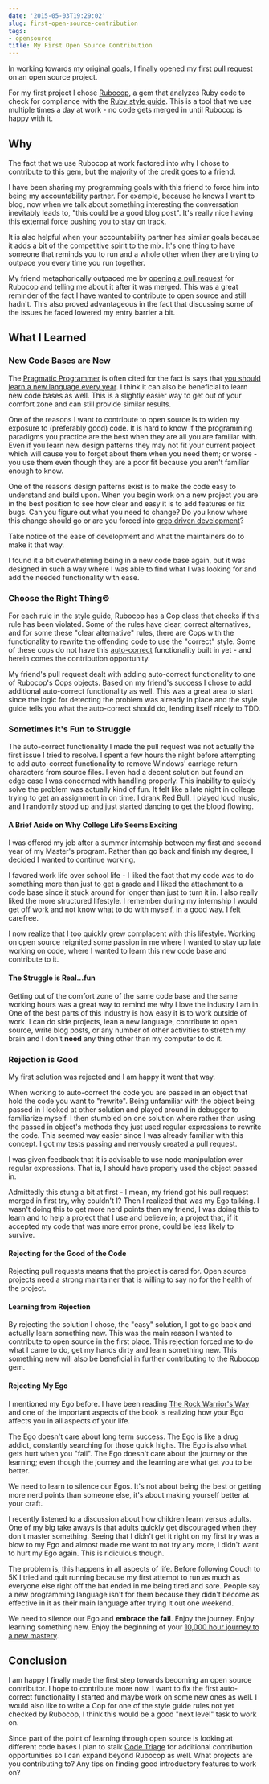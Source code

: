 ```yaml
---
date: '2015-05-03T19:29:02'
slug: first-open-source-contribution
tags:
- opensource
title: My First Open Source Contribution
---
```


In working towards my [original goals](/2015/02/why-i-made-this-blog/), I finally opened my [first pull request](https://github.com/bbatsov/rubocop/pull/1857) on an open source project.

For my first project I chose [Rubocop](https://github.com/bbatsov/rubocop), a gem that analyzes Ruby code to check for compliance with the [Ruby style guide](https://github.com/bbatsov/ruby-style-guide). This is a tool that we use multiple times a day at work - no code gets merged in until Rubocop is happy with it.

## Why

The fact that we use Rubocop at work factored into why I chose to contribute to this gem, but the majority of the credit goes to a friend.

I have been sharing my programming goals with this friend to force him into being my accountability partner. For example, because he knows I want to blog, now when we talk about something interesting the conversation inevitably leads to, "this could be a good blog post". It's really nice having this external force pushing you to stay on track.

It is also helpful when your accountability partner has similar goals because it adds a bit of the competitive spirit to the mix. It's one thing to have someone that reminds you to run and a whole other when they are trying to outpace you every time you run together.

My friend metaphorically outpaced me by [opening a pull request](https://github.com/bbatsov/rubocop/pull/1818) for Rubocop and telling me about it after it was merged. This was a great reminder of the fact I have wanted to contribute to open source and still hadn't. This also proved advantageous in the fact that discussing some of the issues he faced lowered my entry barrier a bit.

## What I Learned

### New Code Bases are New

The [Pragmatic Programmer](https://pragprog.com/book/tpp/the-pragmatic-programmer) is often cited for the fact is says that [you should learn a new language every year](http://blog.teamtreehouse.com/learn-a-new-programming-language-every-year). I think it can also be beneficial to learn new code bases as well. This is a slightly easier way to get out of your comfort zone and can still provide similar results.

One of the reasons I want to contribute to open source is to widen my exposure to (preferably good) code. It is hard to know if the programming paradigms you practice are the best when they are all you are familiar with. Even if you learn new design patterns they may not fit your current project which will cause you to forget about them when you need them; or worse - you use them even though they are a poor fit because you aren't familiar enough to know.

One of the reasons design patterns exist is to make the code easy to understand and build upon. When you begin work on a new project you are in the best position to see how clear and easy it is to add features or fix bugs. Can you figure out what you need to change? Do you know where this change should go or are you forced into [grep driven development](http://stevenharman.net/bag-of-methods-module-and-grep-driven-development)?

Take notice of the ease of development and what the maintainers do to make it that way.

I found it a bit overwhelming being in a new code base again, but it was designed in such a way where I was able to find what I was looking for and add the needed functionality with ease.

### Choose the Right Thing&copy;

For each rule in the style guide, Rubocop has a Cop class that checks if this rule has been violated. Some of the rules have clear, correct alternatives, and for some these "clear alternative" rules, there are Cops with the functionality to rewrite the offending code to use the "correct" style. Some of these cops do not have this [auto-correct](https://github.com/bbatsov/rubocop/wiki/Automatic-Corrections) functionality built in yet - and herein comes the contribution opportunity.

My friend's pull request dealt with adding auto-correct functionality to one of Rubocop's Cops objects. Based on my friend's success I chose to add additional auto-correct functionality as well. This was a great area to start since the logic for detecting the problem was already in place and the style guide tells you what the auto-correct should do, lending itself nicely to TDD.

### Sometimes it's Fun to Struggle

The auto-correct functionality I made the pull request was not actually the first issue I tried to resolve. I spent a few hours the night before attempting to add auto-correct functionality to remove Windows' carriage return characters from source files. I even had a decent solution but found an edge case I was concerned with handling properly. This inability to quickly solve the problem was actually kind of fun. It felt like a late night in college trying to get an assignment in on time. I drank Red Bull, I played loud music, and I randomly stood up and just started dancing to get the blood flowing.

#### A Brief Aside on Why College Life Seems Exciting

I was offered my job after a summer internship between my first and second year of my Master's program. Rather than go back and finish my degree, I decided I wanted to continue working.

 I favored work life over school life - I liked the fact that my code was to do something more than just to get a grade and I liked the attachment to a code base since it stuck around for longer than just to turn it in. I also really liked the more structured lifestyle. I remember during my internship I would get off work and not know what to do with myself, in a good way. I felt carefree.

I now realize that I too quickly grew complacent with this lifestyle. Working on open source reignited some passion in me where I wanted to stay up late working on code, where I wanted to learn this new code base and contribute to it.

#### The Struggle is Real...fun

Getting out of the comfort zone of the same code base and the same working hours was a great way to remind me why I love the industry I am in. One of the best parts of this industry is how easy it is to work outside of work. I can do side projects, lean a new language, contribute to open source, write blog posts, or any number of other activities to stretch my brain and I don't **need** any thing other than my computer to do it.

### Rejection is Good

My first solution was rejected and I am happy it went that way.

When working to auto-correct the code you are passed in an object that hold the code you want to "rewrite". Being unfamiliar with the object being passed in I looked at other solution and played around in debugger to familiarize myself. I then stumbled on one solution where rather than using the passed in object's methods they just used regular expressions to rewrite the code. This seemed way easier since I was already familiar with this concept. I got my tests passing and nervously created a pull request.

I was given feedback that it is advisable to use node manipulation over regular expressions. That is, I should have properly used the object passed in.

Admittedly this stung a bit at first - I mean, my friend got his pull request merged in first try, why couldn't I? Then I realized that was my Ego talking. I wasn't doing this to get more nerd points then my friend, I was doing this to learn and to help a project that I use and believe in; a project that, if it accepted my code that was more error prone, could be less likely to survive.

#### Rejecting for the Good of the Code

Rejecting pull requests means that the project is cared for. Open source projects need a strong maintainer that is willing to say no for the health of the project.

#### Learning from Rejection

By rejecting the solution I chose, the "easy" solution, I got to go back and actually learn something new. This was the main reason I wanted to contribute to open source in the first place. This rejection forced me to do what I came to do, get my hands dirty and learn something new. This something new will also be beneficial in further contributing to the Rubocop gem.

#### Rejecting My Ego

I mentioned my Ego before. I have been reading [The Rock Warrior's Way](http://www.amazon.com/The-Rock-Warriors-Way-Training/dp/0974011215) and one of the important aspects of the book is realizing how your Ego affects you in all aspects of your life.

The Ego doesn't care about long term success. The Ego is like a drug addict, constantly searching for those quick highs. The Ego is also what gets hurt when you "fail". The Ego doesn't care about the journey or the learning; even though the journey and the learning are what get you to be better.

We need to learn to silence our Egos. It's not about being the best or getting more nerd points than someone else, it's about making yourself better at your craft.

I recently listened to a discussion about how children learn versus adults. One of my big take aways is that adults quickly get discouraged when they don't master something. Seeing that I didn't get it right on my first try was a blow to my Ego and almost made me want to not try any more, I didn't want to hurt my Ego again. This is ridiculous though.

The problem is, this happens in all aspects of life. Before following Couch to 5K I tried and quit running because my first attempt to run as much as everyone else right off the bat ended in me being tired and sore. People say a new programming language isn't for them because they didn't become as effective in it as their main language after trying it out one weekend.

We need to silence our Ego and **embrace the fail**. Enjoy the journey. Enjoy learning something new. Enjoy the beginning of your [10,000 hour journey to a new mastery](http://www.wisdomgroup.com/blog/10000-hours-of-practice/).

## Conclusion

I am happy I finally made the first step towards becoming an open source contributor. I hope to contribute more now. I want to fix the first auto-correct functionality I started and maybe work on some new ones as well. I would also like to write a Cop for one of the style guide rules not yet checked by Rubocop, I think this would be a good "next level" task to work on.

Since part of the point of learning through open source is looking at different code bases I plan to stalk [Code Triage](http://www.codetriage.com/) for additional contribution opportunities so I can expand beyond Rubocop as well. What projects are you contributing to? Any tips on finding good introductory features to work on?
